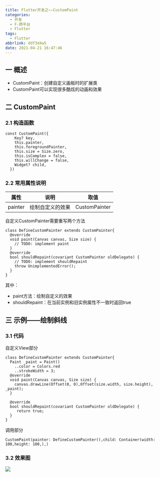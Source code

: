 ```yaml
---
title: Flutter开发之——CustomPaint
categories:
  - 开发
  - F-跨平台
  - Flutter
tags:
  - Flutter
abbrlink: ddf3d4a5
date: 2021-04-21 16:47:46
---
```

## 一  概述

* CustomPaint：创建自定义画板时的扩展类
* CustomPaint可以实现很多酷炫的动画和效果

<!--more-->

## 二 CustomPaint

### 2.1 构造函数

```
const CustomPaint({
    Key? key,
    this.painter,
    this.foregroundPainter,
    this.size = Size.zero,
    this.isComplex = false,
    this.willChange = false,
    Widget? child,
  })
```

### 2.2 常用属性说明

|  属性   |       说明       |     取值      |
| :-----: | :--------------: | :-----------: |
| painter | 绘制自定义的效果 | CustomPainter |

自定义CustomPainter需要重写两个方法

```
class DefineCustomPainter extends CustomPainter{
  @override
  void paint(Canvas canvas, Size size) {
    // TODO: implement paint
  }
  @override
  bool shouldRepaint(covariant CustomPainter oldDelegate) {
    // TODO: implement shouldRepaint
    throw UnimplementedError();
  }
}
```

其中：

* paint方法：绘制自定义的效果
* shouldRepaint：在当前实例和旧实例属性不一致时返回true

## 三 示例——绘制斜线

### 3.1 代码

自定义View部分

```
class DefineCustomPainter extends CustomPainter{
  Paint _paint = Paint()
    ..color = Colors.red
    ..strokeWidth = 3;
  @override
  void paint(Canvas canvas, Size size) {
    canvas.drawLine(Offset(0, 0),Offset(size.width, size.height), _paint);
  }

  @override
  bool shouldRepaint(covariant CustomPainter oldDelegate) {
     return true;
  }
}
```

调用部分

```
CustomPaint(painter: DefineCustomPainter(),child: Container(width: 100,height: 100,),)
```

### 3.2 效果图
![][1]



[1]:https://raw.githubusercontent.com/PGzxc/CDN/master/blog-flutter/flutter-customPaint-sample.png